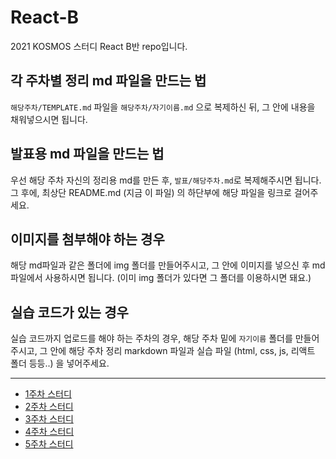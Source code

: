 # React-B

2021 KOSMOS 스터디 React B반 repo입니다.

## 각 주차별 정리 md 파일을 만드는 법

`해당주차/TEMPLATE.md` 파일을 `해당주차/자기이름.md` 으로 복제하신 뒤, 그 안에 내용을 채워넣으시면 됩니다.

## 발표용 md 파일을 만드는 법

우선 해당 주차 자신의 정리용 md를 만든 후, `발표/해당주차.md`로 복제해주시면 됩니다. 그 후에, 최상단 README.md (지금 이 파일) 의 하단부에 해당 파일을 링크로 걸어주세요.

## 이미지를 첨부해야 하는 경우

해당 md파일과 같은 폴더에 img 폴더를 만들어주시고, 그 안에 이미지를 넣으신 후 md 파일에서 사용하시면 됩니다. (이미 img 폴더가 있다면 그 폴더를 이용하시면 돼요.)

## 실습 코드가 있는 경우

실습 코드까지 업로드를 해야 하는 주차의 경우, 해당 주차 밑에 `자기이름` 폴더를 만들어주시고, 그 안에 해당 주차 정리 markdown 파일과 실습 파일 (html, css, js, 리액트 폴더 등등..) 을 넣어주세요.

---

-   [1주차 스터디](./발표/1주차.md)
-   [2주차 스터디](./발표/2주차.md)
-   [3주차 스터디](./발표/3주차.md)
-   [4주차 스터디](./발표/4주차.md)
-   [5주차 스터디](./발표/5주차.md)
